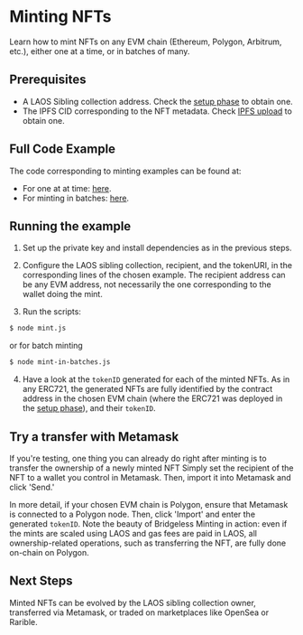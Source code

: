 # Minting NFTs

Learn how to mint NFTs on any EVM chain (Ethereum, Polygon, Arbitrum, etc.), either one at a time, or in batches of many.

## Prerequisites

- A LAOS Sibling collection address. Check the [setup phase](/evm/collection-setup.md) to obtain one.
- The IPFS CID corresponding to the NFT metadata. Check [IPFS upload](/evm/collection-setup.md) to obtain one.

## Full Code Example

The code corresponding to minting examples can be found at:
- For one at at time: [here](https://github.com/freeverseio/laos-examples/blob/main/evm/mint.js).
- For minting in batches: [here](https://github.com/freeverseio/laos-examples/blob/main/evm/mint-in-batches.js).

## Running the example

1. Set up the private key and install dependencies as in the previous steps.

2. Configure the LAOS sibling collection, recipient, and the tokenURI, in the corresponding lines of the chosen example.
The recipient address can be any EVM address, not necessarily the one corresponding to the wallet doing the mint.

3. Run the scripts:

```bash
$ node mint.js
```
or for batch minting
```bash
$ node mint-in-batches.js
```

4. Have a look at the `tokenID` generated for each of the minted NFTs. As in any ERC721, the generated NFTs are fully identified by the contract address in the chosen EVM
chain (where the ERC721 was deployed in the [setup phase](/evm/collection-setup.md)), and their `tokenID`.


## Try a transfer with Metamask

If you're testing, one thing you can already do right after minting is to transfer the ownership of a newly minted NFT
Simply set the recipient of the NFT to a wallet you control in Metamask. Then, import it into Metamask and click 'Send.'

In more detail, if your chosen EVM chain is Polygon, ensure that Metamask is connected to a Polygon node. Then, click 'Import' and enter the generated `tokenID`.
Note the beauty of Bridgeless Minting in action: even if the mints are scaled using LAOS and gas fees are paid in LAOS, all ownership-related
operations, such as transferring the NFT, are fully done on-chain on Polygon.


## Next Steps

Minted NFTs can be evolved by the LAOS sibling collection owner, transferred via Metamask, or traded on marketplaces like OpenSea or Rarible.